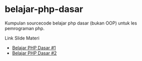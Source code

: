 # belajar-php-dasar
Kumpulan sourcecode belajar php dasar (bukan OOP) untuk les pemrograman php.

Link Slide Materi

- [Belajar PHP Dasar #1](https://docs.google.com/presentation/d/1rBZNQgazMxXMYLPkiYgjQNTiZEsodg8eVarvglD59lE/edit?usp=sharing)
- [Belajar PHP Dasar #2](https://docs.google.com/presentation/d/1pAXtb8VMPwJamrhlVtUkq6Yyy03D3VOyJ2L-VSNo8xw/edit?usp=sharing)